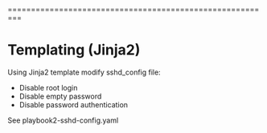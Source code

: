 =========================================================
# Templating (Jinja2)
Using Jinja2 template modify sshd_config file:
- Disable root login
- Disable empty password
- Disable password authentication

See playbook2-sshd-config.yaml
